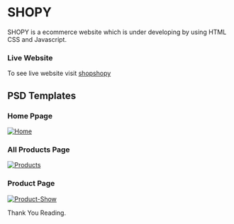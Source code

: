 # SHOPY
SHOPY is a ecommerce website which is under developing by using HTML CSS and Javascript.

### Live Website
To see live website visit <a href="https://shopshopy.netlify.app/" target="_blank">shopshopy</a>


## PSD Templates

### Home Ppage
<a href="https://ibb.co/WpRKV3R"><img src="https://i.ibb.co/WpRKV3R/Home.jpg" alt="Home" border="0"></a>

### All Products Page
<a href="https://ibb.co/HgyVS1S"><img src="https://i.ibb.co/HgyVS1S/Products.jpg" alt="Products" border="0"></a>

### Product Page
<a href="https://ibb.co/rtbCHhj"><img src="https://i.ibb.co/rtbCHhj/Product-Show.jpg" alt="Product-Show" border="0"></a>


Thank You Reading.